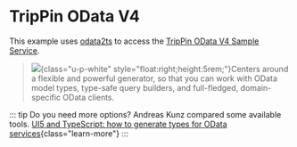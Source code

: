 # TripPin OData V4 <Badgen package="odata2ts" style="float:right"/>
This example uses [odata2ts](https://odata2ts.github.io/) to access the [TripPin OData V4 Sample Service](https://www.odata.org/blog/trippin-new-odata-v4-sample-service/).
>![](/TripPinClassDiagram.jpg){class="u-p-white" style="float:right;height:5rem;"}Centers around a flexible and powerful generator, so that you can work with OData model types, type-safe query builders, and full-fledged, domain-specific OData clients.

::: tip Do you need more options?
Andreas Kunz compared some available tools.
[UI5 and TypeScript: how to generate types for OData services](https://blogs.sap.com/2023/04/13/ui5-and-typescript-how-to-generate-types-for-odata-services/){class="learn-more"}
:::


<script setup>
import { defineClientComponent } from 'vitepress'
const Trippin = defineClientComponent(() => {
  return import('@theme/components/Trippin.vue')
})    
</script>

<ClientOnly>  
  <Trippin/>
</ClientOnly>
